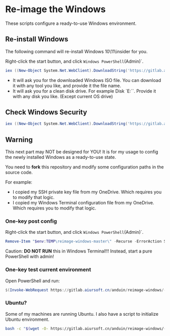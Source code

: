 # Re-image the Windows

These scripts configure a ready-to-use Windows environment.

## Re-install Windows

The following command will re-install Windows 10\11\insider for you.

Right-click the start button, and click `Windows PowerShell`(Admin)`.

```powershell
iex ((New-Object System.Net.WebClient).DownloadString('https://gitlab.aiursoft.cn/anduin/reimage-windows/-/raw/master/Reimage.ps1'))
```

* It will ask you for the downloaded Windows ISO file. You can download it with any tool you like, and provide it the file name.
* It will ask you for a clean disk drive. For example Disk `E:\``. Provide it with any disk you like. (Except current OS drive)

## Check Windows Security

```powershell
iex ((New-Object System.Net.WebClient).DownloadString('https://gitlab.aiursoft.cn/anduin/reimage-windows/-/raw/master/tools/CheckSecurity.psm1'))
```

## Warning

This next part may NOT be designed for YOU! It is for my usage to config the newly installed Windows as a ready-to-use state.

You need to **fork** this repository and modify some configuration paths in the source code.

For example:

* I copied my SSH private key file from my OneDrive. Which requires you to modify that logic.
* I copied my Windows Terminal configuration file from my OneDrive. Which requires you to modify that logic.

### One-key post config

Right-click the start button, and click `Windows PowerShell`(Admin)`.

```powershell
Remove-Item "$env:TEMP\reimage-windows-master\" -Recurse -ErrorAction SilentlyContinue; $destinationPath = "$env:TEMP\reimage-windows-master.zip"; Invoke-WebRequest -Uri "https://gitlab.aiursoft.cn/anduin/reimage-windows/-/archive/master/reimage-windows-master.zip" -OutFile $destinationPath -UseBasicParsing; Expand-Archive -Path $destinationPath -DestinationPath $env:TEMP; Remove-Item $destinationPath; Set-ExecutionPolicy -ExecutionPolicy RemoteSigned -Force; . "$env:TEMP\reimage-windows-master\install.ps1"
```

Caution: **DO NOT RUN** this in Windows Terminal!!! Instead, start a pure PowerShell with admin!

### One-key test current environment

Open PowerShell and run:

```powershell
$(Invoke-WebRequest https://gitlab.aiursoft.cn/anduin/reimage-windows/-/raw/master/test_env.sh).Content | bash
```

### Ubuntu?

Some of my machines are running Ubuntu. I also have a script to initialize Ubuntu environment.

```bash
bash -c "$(wget -O- https://gitlab.aiursoft.cn/anduin/reimage-windows/-/raw/master/install.sh)"
```
